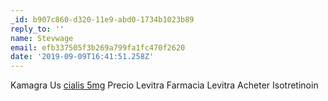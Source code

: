```yaml
---
_id: b907c860-d320-11e9-abd0-1734b1023b89
reply_to: ''
name: Stevwage
email: efb337505f3b269a799fa1fc470f2620
date: '2019-09-09T16:41:51.258Z'
---
```

Kamagra Us  <a href=http://drugs20.com>cialis 5mg</a> Precio Levitra Farmacia Levitra Acheter Isotretinoin

